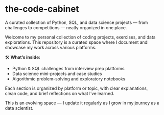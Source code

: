 # the-code-cabinet

A curated collection of Python, SQL, and data science projects — from challenges to competitions — neatly organized in one place.

Welcome to my personal collection of coding projects, exercises, and data explorations. This repository is a curated space where I document and showcase my work across various platforms.

🛠 **What’s inside:**
- Python & SQL challenges from interview prep platforms  
- Data science mini-projects and case studies  
- Algorithmic problem-solving and exploratory notebooks

Each section is organized by platform or topic, with clear explanations, clean code, and brief reflections on what I’ve learned.

This is an evolving space — I update it regularly as I grow in my journey as a data scientist.

